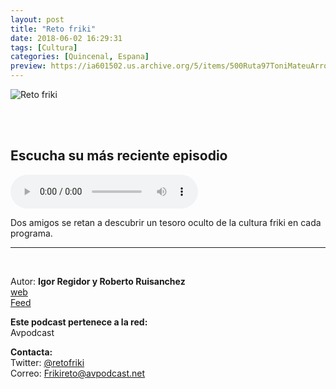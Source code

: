 ```yaml
---
layout: post
title: "Reto friki"
date: 2018-06-02 16:29:31
tags: [Cultura]
categories: [Quincenal, Espana]
preview: https://ia601502.us.archive.org/5/items/500Ruta97ToniMateuArrom/300RETOFRIKI.jpg
---
```


![Reto friki](https://ia801502.us.archive.org/5/items/500Ruta97ToniMateuArrom/500RETOFRIKI.jpg)

<br/>
<br/>

## Escucha su más reciente episodio

<!--reproductor-feed=http://feedpress.me/retofriki-->
<!--reproductor-start-->
<audio id="audio" preload="auto" controls="" src="https://tracking.feedpress.it/link/20126/10646305/OF_S03E02_JPOD18.mp3"></audio>
<!--reproductor-end-->

Dos amigos se retan a descubrir un tesoro oculto de la cultura friki en cada programa.  


_ _ _

<br>

Autor: **Igor Regidor y Roberto Ruisanchez**  
[web](Http://avpodcast.net/retofriki)  
[Feed](http://feedpress.me/retofriki)  


**Este podcast pertenece a la red:**  
Avpodcast  


**Contacta:**  
Twitter: [@retofriki](https://twitter.com/retofriki)  
Correo: [Frikireto@avpodcast.net](mailto:Frikireto@avpodcast.net)  

